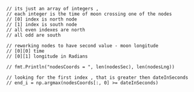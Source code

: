     // its just an array of integers ,
    // each integer is the time of moon crossing one of the nodes
    // [0] index is north node
    // [1] index is south node
    // all even indexes are north
    // all odd are south

    // reworking nodes to have second value - moon longitude
    // [0][0] time
    // [0][1] longitude in Radians

    // fmt.Println("nodesCoords = ", len(nodesSec), len(nodesLng))

    // looking for the first index , that is greater then dateInSeconds
    // end_i = np.argmax(nodesCoords[:, 0] >= dateInSeconds)
